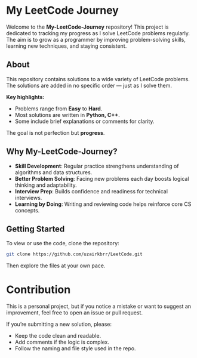 # My LeetCode Journey

Welcome to the **My-LeetCode-Journey** repository! This project is dedicated to tracking my progress as I solve LeetCode problems regularly. The aim is to grow as a programmer by improving problem-solving skills, learning new techniques, and staying consistent.

## About

This repository contains solutions to a wide variety of LeetCode problems. The solutions are added in no specific order — just as I solve them.

**Key highlights:**

- Problems range from **Easy** to **Hard**.
- Most solutions are written in **Python, C++**.
- Some include brief explanations or comments for clarity.

The goal is not perfection but **progress**.

## Why My-LeetCode-Journey?

- **Skill Development**: Regular practice strengthens understanding of algorithms and data structures. 
- **Better Problem Solving**: Facing new problems each day boosts logical thinking and adaptability.
- **Interview Prep**: Builds confidence and readiness for technical interviews.
- **Learning by Doing**: Writing and reviewing code helps reinforce core CS concepts.

## Getting Started

To view or use the code, clone the repository:

```bash
git clone https://github.com/uzairkbrr/LeetCode.git
```
Then explore the files at your own pace.

# Contribution
This is a personal project, but if you notice a mistake or want to suggest an improvement, feel free to open an issue or pull request.

If you’re submitting a new solution, please:

- Keep the code clean and readable.
- Add comments if the logic is complex.
- Follow the naming and file style used in the repo.
